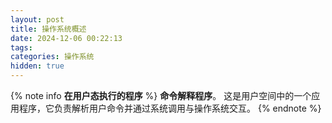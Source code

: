 ```yaml
---
layout: post
title: 操作系统概述
date: 2024-12-06 00:22:13
tags:
categories: 操作系统
hidden: true
---
```


{% note info **在用户态执行的程序** %}
**命令解释程序**。
这是用户空间中的一个应用程序，它负责解析用户命令并通过系统调用与操作系统交互。
{% endnote %}